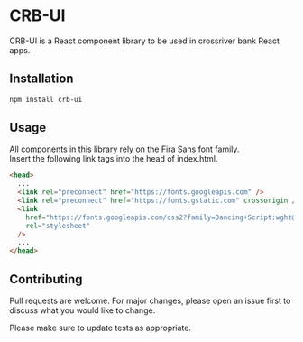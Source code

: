 # CRB-UI

CRB-UI is a React component library to be used in crossriver bank React apps.

## Installation

```bash
npm install crb-ui
```

## Usage

All components in this library rely on the Fira Sans font family.  
Insert the following link tags into the head of index.html.

```html
<head>
  ...
  <link rel="preconnect" href="https://fonts.googleapis.com" />
  <link rel="preconnect" href="https://fonts.gstatic.com" crossorigin />
  <link
    href="https://fonts.googleapis.com/css2?family=Dancing+Script:wght@700&family=Fira+Sans:ital,wght@0,100;0,200;0,300;0,400;0,500;0,600;0,700;0,800;0,900;1,100;1,200;1,300;1,400;1,500;1,600;1,700;1,800;1,900&display=swap"
    rel="stylesheet"
  />
  ...
</head>
```

## Contributing

Pull requests are welcome. For major changes, please open an issue first to discuss what you would like to change.

Please make sure to update tests as appropriate.
